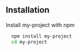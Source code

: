 ## Installation

Install my-project with npm

```bash
  npm install my-project
  cd my-project
```
    

